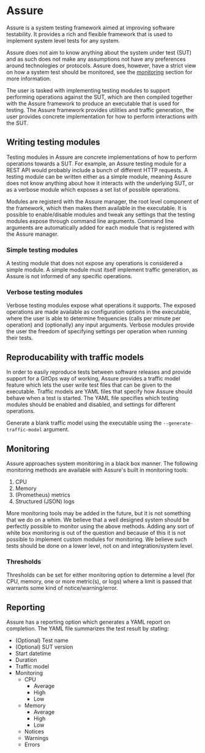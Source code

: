 # Assure

Assure is a system testing framework aimed at improving software testability. It provides a rich and flexible framework that is used to implement system level tests for any system.

Assure does not aim to know anything about the system under test (SUT) and as such does not make any assumptions not have any preferences around technologies or protocols. Assure does, however, have a strict view on how a system test should be monitored, see the [monitoring](#Monitoring) section for more information. 

The user is tasked with implementing testing modules to support performing operations against the SUT, which are then compiled together with the Assure framework to produce an executable that is used for testing. The Assure framework provides utilities and traffic generation, the user provides concrete implementation for how to perform interactions with the SUT.

## Writing testing modules

Testing modules in Assure are concrete implementations of how to perform operations towards a SUT. For example, an Assure testing module for a REST API would probably include a bunch of different HTTP requests. A testing module can be written either as a simple module, meaning Assure does not know anything about how it interacts with the underlying SUT, or as a verbose module which exposes a set list of possible operations.

Modules are registerd with the Assure manager, the root level component of the framework, which then makes them available in the executable. It is possible to enable/disable modules and tweak any settings that the testing modules expose through command line arguments. Command line arguments are automatically added for each module that is registered with the Assure manager.

### Simple testing modules

A testing module that does not expose any operations is considered a simple module. A simple module must itself implement traffic generation, as Assure is not informed of any specific operations.

### Verbose testing modules

Verbose testing modules expose what operations it supports. The exposed operations are made available as configuration options in the executable, where the user is able to determine frequencies (calls per minute per operation) and (optionally) any input arguments. Verbose modules provide the user the freedom of specifying settings per operation when running their tests.

## Reproducability with traffic models

In order to easily reproduce tests between software releases and provide support for a GitOps way of working, Assure provides a traffic model feature which lets the user write test files that can be given to the executable. Traffic models are YAML files that specify how Assure should behave when a test is started. The YAML file specifies which testing modules should be enabled and disabled, and settings for different operations.

Generate a blank traffic model using the executable using the `--generate-traffic-model` argument.

## Monitoring

Assure approaches system monitoring in a black box manner. The following monitoring methods are available with Assure's built in monitoring tools:

 1. CPU
 2. Memory
 3. (Prometheus) metrics
 4. Structured (JSON) logs

More monitoring tools may be added in the future, but it is not something that we do on a whim. We believe that a well designed system should be perfectly possible to monitor using the above methods. Adding any sort of white box monitoring is out of the question and because of this it is not possible to implement custom modules for monitoring. We believe such tests should be done on a lower level, not on and integration/system level.

### Thresholds

Thresholds can be set for either monitoring option to determine a level (for CPU, memory, one or more metric(s), or logs) where a limit is passed that warrants some kind of notice/warning/error. 

## Reporting

Assure has a reporting option which generates a YAML report on completion. The YAML file summarizes the test result by stating:

 - (Optional) Test name
 - (Optional) SUT version
 - Start datetime
 - Duration
 - Traffic model
 - Monitoring
   - CPU
     - Average
     - High
     - Low
   - Memory
     - Average
     - High
     - Low
   - Notices
   - Warnings
   - Errors
